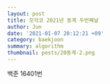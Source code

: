```yaml
---
layout: post
title: 모각코 2021년 동계 두번째날
author: Jun
date: '2021-01-07 20:12:21 +09'
category: baekjoon
summary: algorithm
thumbnail: posts/20동계-2.png
---
```


백준 16401번
